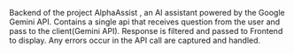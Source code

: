 Backend of the project AlphaAssist , an AI assistant powered by the Google Gemini API.
Contains a single api that receives question from the user and pass to the client(Gemini API).
Response is filtered and passed to Frontend to display.
Any errors occur in the API call are captured and handled.
